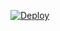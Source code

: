 [![Deploy](https://www.herokucdn.com/deploy/button.svg)](https://dashboard.heroku.com/newtemplate=https://github.com/Chiru63019/Chiru-uploader-new-01)
